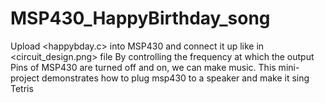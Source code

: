 # MSP430_HappyBirthday_song
Upload &lt;happybday.c> into MSP430 and connect it up like in &lt;circuit_design.png> file By controlling the frequency at which the output Pins of MSP430 are turned off and on, we can make music. This mini-project demonstrates how to plug msp430 to a speaker and make it sing Tetris
